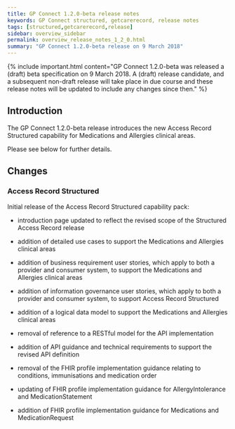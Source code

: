 ```yaml
---
title: GP Connect 1.2.0-beta release notes
keywords: GP Connect structured, getcarerecord, release notes
tags: [structured,getcarerecord,release]
sidebar: overview_sidebar
permalink: overview_release_notes_1_2_0.html
summary: "GP Connect 1.2.0-beta release on 9 March 2018"
---
```


{% include important.html content="GP Connect 1.2.0-beta was released a (draft) beta specification on 9 March 2018.  A (draft) release candidate, and a subsequent non-draft release will take place in due course and these release notes will be updated to include any changes since then." %}

## Introduction ##

The GP Connect 1.2.0-beta release introduces the new Access Record Structured capability for Medications and Allergies clinical areas.

Please see below for further details.

## Changes ##

### Access Record Structured

Initial release of the Access Record Structured capability pack:

 - introduction page updated to reflect the revised scope of the Structured Access Record release

 - addition of detailed use cases to support the Medications and Allergies clinical areas 

 - addition of business requirement user stories, which apply to both a provider and consumer system, to support the Medications and Allergies clinical areas

 - addition of information governance user stories, which apply to both a provider and consumer system, to support Access Record Structured

 - addition of a logical data model to support the Medications and Allergies clinical areas

 - removal of reference to a RESTful model for the API implementation

 - addition of API guidance and technical requirements to support the revised API definition

 - removal of the FHIR profile implementation guidance relating to conditions, immunisations and medication order

 - updating of FHIR profile implementation guidance for AllergyIntolerance and MedicationStatement

 - addition of FHIR profile implementation guidance for Medications and MedicationRequest
  